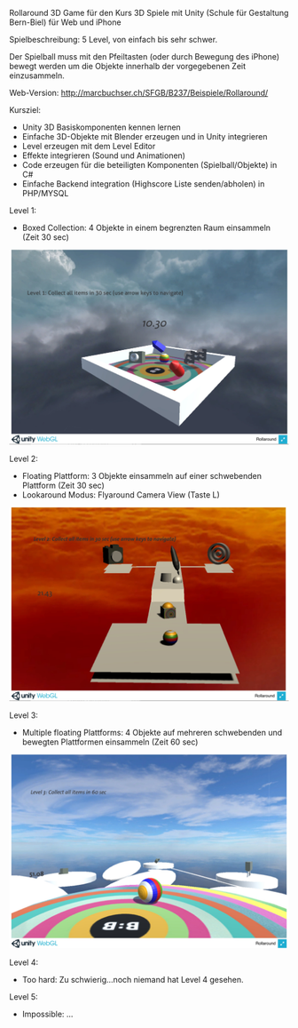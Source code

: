 ﻿Rollaround 
3D Game für den Kurs 3D Spiele mit Unity (Schule für Gestaltung Bern-Biel) für Web und iPhone

Spielbeschreibung:
5 Level, von einfach bis sehr schwer.

Der Spielball muss mit den Pfeiltasten (oder durch Bewegung des iPhone) bewegt werden um die Objekte innerhalb der vorgegebenen Zeit einzusammeln.

Web-Version:
http://marcbuchser.ch/SFGB/B237/Beispiele/Rollaround/


Kursziel:
- Unity 3D Basiskomponenten kennen lernen
- Einfache 3D-Objekte mit Blender erzeugen und in Unity integrieren
- Level erzeugen mit dem Level Editor
- Effekte integrieren (Sound und Animationen)
- Code erzeugen für die beteiligten Komponenten (Spielball/Objekte) in C#
- Einfache Backend integration (Highscore Liste senden/abholen) in PHP/MYSQL


Level 1:
- Boxed Collection: 4 Objekte in einem begrenzten Raum einsammeln (Zeit 30 sec)

![Level 1 Preview](https://github.com/mbuchser/sfgbb_game_rollaround/blob/master/previews/level1_start.jpg?raw=true)


Level 2:
- Floating Plattform: 3 Objekte einsammeln auf einer schwebenden Plattform (Zeit 30 sec)
- Lookaround Modus: Flyaround Camera View (Taste L)

![Level 2 Preview](https://github.com/mbuchser/sfgbb_game_rollaround/blob/master/previews/level2_start.jpg?raw=true)


Level 3:
- Multiple floating Plattforms: 4 Objekte auf mehreren schwebenden und bewegten Plattformen einsammeln (Zeit 60 sec)

![Level 3 Preview](https://github.com/mbuchser/sfgbb_game_rollaround/blob/master/previews/level3_start.jpg?raw=true)

Level 4:
 - Too hard: Zu schwierig...noch niemand hat Level 4 gesehen. 

Level 5:
- Impossible: ...


